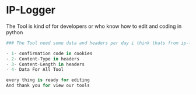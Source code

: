 # IP-Logger

The Tool is kind of for developers or who know how to edit and coding in python

```python
### The Tool need some data and headers per day i think thats from ip-logger not from me and sorry for any Disturb

- 1- confirmation code in cookies
- 2- Content-Type in headers
- 3- Content-Length in headers
- 4- Data For All Tool 

every thing is ready for editing
And thank you for view our tools
```
